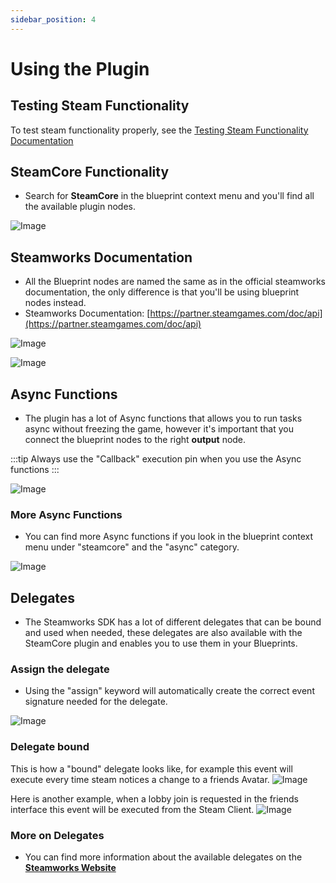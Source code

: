 ```yaml
---
sidebar_position: 4
---
```


# Using the Plugin

## Testing Steam Functionality
To test steam functionality properly, see the [Testing Steam Functionality Documentation](testing_steam_functionality.md)

## SteamCore Functionality
- Search for **SteamCore** in the blueprint context menu and you'll find all the available plugin nodes.

![Image](../../../static/img/context_menu.png)

## Steamworks Documentation
- All the Blueprint nodes are named the same as in the official steamworks documentation, the only difference is that you'll be using blueprint nodes instead.
- Steamworks Documentation: [https://partner.steamgames.com/doc/api](https://partner.steamgames.com/doc/api)

![Image](../../../static/img/steamworks_example_1.jpg)

![Image](../../../static/img/steamworks_example_2.jpg)

## Async Functions
- The plugin has a lot of Async functions that allows you to run tasks async without freezing the game, however it's important that you connect the blueprint nodes to the right **output** node.

:::tip
Always use the "Callback" execution pin when you use the Async functions
:::

![Image](../../../static/img/async_functions.png)

### More Async Functions
- You can find more Async functions if you look in the blueprint context menu under "steamcore" and the "async" category.

![Image](../../../static/img/async_context.png)


## Delegates
- The Steamworks SDK has a lot of different delegates that can be bound and used when needed, these delegates are also available with the SteamCore plugin and enables you to use them in your Blueprints.

### Assign the delegate
- Using the "assign" keyword will automatically create the correct event signature needed for the delegate.

![Image](../../../static/img/assign_delegate.png)

### Delegate bound
This is how a "bound" delegate looks like, for example this event will execute every time steam notices a change to a friends Avatar.
![Image](../../../static/img/bound_delegate.png)

Here is another example, when a lobby join is requested in the friends interface this event will be executed from the Steam Client.
![Image](../../../static/img/bound_delegate_2.png)

### More on Delegates
- You can find more information about the available delegates on the [**Steamworks Website**](https://partner.steamgames.com/doc/api/ISteamFriends#callbacks)